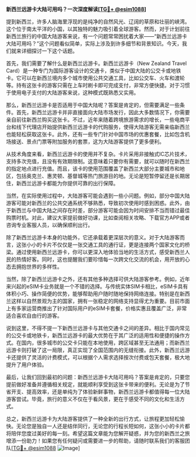 **新西兰远游卡大陆可用吗？一次深度解读[[TG💪+ @esim1088](https://t.me/s/esim1088)]**

提到新西兰，许多人脑海里浮现的是纯净的自然风光、辽阔的草原和壮丽的峡湾。这个位于南太平洋的小国，以其独特的魅力吸引着全球游客。然而，对于计划前往新西兰旅行的中国大陆游客来说，有一个问题常常困扰着大家——“新西兰远游卡大陆可用吗？”这个问题看似简单，实际上涉及到许多细节和背景知识。今天，我们就来详细探讨一下这个话题。

首先，我们需要了解什么是新西兰远游卡。新西兰远游卡（New Zealand Travel Card）是一种专门为国际游客设计的交通卡，类似于中国大陆的公交卡或地铁卡。它可以在新西兰境内多个城市使用公共交通工具，比如公交车、火车和渡轮等。持有这张卡的游客只需在上车时刷卡即可完成支付，非常方便快捷。对于习惯于使用电子支付的大陆游客来说，这种模式既熟悉又实用。

那么，新西兰远游卡是否适用于中国大陆呢？答案是肯定的，但需要满足一些条件。首先，新西兰远游卡并非直接面向大陆市场发行，因此大多数情况下，你需要亲自前往新西兰购买这张卡。不过，近年来随着跨境旅游需求的增长，一些电商平台和线下代理店开始提供新西兰远游卡的代购服务，使得大陆游客无需亲临新西兰也能轻松获取这张卡。此外，还有一些专门针对中国市场的优惠套餐，比如包含机场接送、景点门票等附加服务的套票，这为大陆游客提供了更多便利。

从技术角度来看，新西兰远游卡的使用并不复杂。卡片采用非接触式IC芯片技术，支持多次充值，且没有有效期限制。这意味着只要你有需要，就可以随时在新西兰的指定地点进行充值。而且，该卡的使用范围覆盖了新西兰大部分主要城市和地区，包括奥克兰、惠灵顿、基督城等热门旅游目的地。无论是短暂停留还是长期居住，新西兰远游卡都能为你提供可靠的出行保障。

当然，在实际使用过程中，大陆游客可能会遇到一些小问题。例如，部分中国大陆游客可能对新西兰的公共交通系统不够熟悉，导致初次使用时感到困惑。此外，由于新西兰与中国大陆之间存在时差，部分游客可能会因为时间安排不当而错过最佳购票时机。对此，建议大家提前做好功课，比如查阅相关攻略、下载官方APP或者咨询专业客服人员，以确保顺利出行。

除了新西兰远游卡本身的功能外，它还承载着更深层次的意义。对于大陆游客而言，这张小小的卡片不仅仅是一张交通工具的通行证，更是连接两个国家文化的桥梁。通过使用新西兰远游卡，你可以更深入地体验当地的生活方式，感受新西兰人民的热情好客。同时，这也提醒我们要珍惜每一次跨文化交流的机会，用开放的心态去拥抱世界的多样性。

当然，除了新西兰远游卡之外，还有其他多种选择可供大陆游客参考。例如，近年来兴起的eSIM卡业务就是一个不错的选择。与传统实体SIM卡相比，eSIM卡具有体积小巧、操作简便的优势，能够帮助用户随时随地保持网络连接。特别是在新西兰这样以自然景观为主的国家，拥有一张稳定的网络支持显得尤为重要。目前市面上有多家运营商推出了针对国际用户的eSIM卡套餐，价格实惠且覆盖广泛，非常适合喜欢自由行的游客。

说到这里，不得不提一下新西兰远游卡与其他交通卡之间的差异。相比于国内常见的公交卡或地铁卡，新西兰远游卡的最大优势在于其广泛的适用性和便捷的操作方式。在国内，很多城市的公交卡只能在本地使用，跨区域甚至无法通用；而新西兰远游卡则打破了这一局限，真正实现了全国范围内的无缝衔接。此外，新西兰远游卡还提供了灵活的计费模式，可以根据个人需求选择按次付费或包天套餐，极大地提升了用户体验。

最后，让我们回到最初的问题：新西兰远游卡大陆可用吗？答案是肯定的，只要您提前做好准备并遵循相关规定，就能顺利享受到这张卡带来的便利。无论是为了节省开支、提高效率，还是单纯为了体验新鲜事物，新西兰远游卡都值得每一位大陆游客尝试。毕竟，旅行的意义不仅在于看风景，更在于感受不同的文化和生活方式。

总之，新西兰远游卡为大陆游客提供了一种全新的出行方式，让旅程更加轻松愉快。无论您是独自一人还是结伴同行，无论您的行程长短如何，这张小小的卡片都将陪伴您度过美好的每一刻。希望这篇文章能为您解开疑惑，并为您的新西兰之旅增添一份助力！如果您有任何疑问或需要进一步的帮助，请随时联系我们的客服团队[[TG💪+ @esim1088](https://t.me/s/esim1088) ![Image](https://i.postimg.cc/4NQfJmqS/Snipaste-2025-05-13-00-14-12.png)]